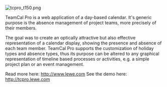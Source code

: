 ![tcpro_t150.png](https://bitbucket.org/repo/A6kRqo/images/2347130061-tcpro_t150.png)

TeamCal Pro is a web application of a day-based calendar. It's generic purpose is the absence management of project teams, more precisely of their members.

The goal was to create an optically attractive but also effective representation of a calendar display, showing the presence and absence of each team member. TeamCal Pro supports the customization of holiday types and absence types, thus its purpose can be altered to any graphical representation of timeline based processes or activities, e.g. a simple project plan or an event management.

Read more here: http://www.lewe.com
See the demo here: http://tcpro.lewe.com
